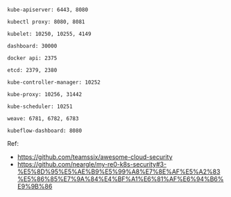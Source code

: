 ```

kube-apiserver: 6443, 8080

kubectl proxy: 8080, 8081

kubelet: 10250, 10255, 4149

dashboard: 30000

docker api: 2375

etcd: 2379, 2380

kube-controller-manager: 10252

kube-proxy: 10256, 31442

kube-scheduler: 10251

weave: 6781, 6782, 6783

kubeflow-dashboard: 8080

```

Ref:
- https://github.com/teamssix/awesome-cloud-security
- https://github.com/neargle/my-re0-k8s-security#3-%E5%8D%95%E5%AE%B9%E5%99%A8%E7%8E%AF%E5%A2%83%E5%86%85%E7%9A%84%E4%BF%A1%E6%81%AF%E6%94%B6%E9%9B%86
